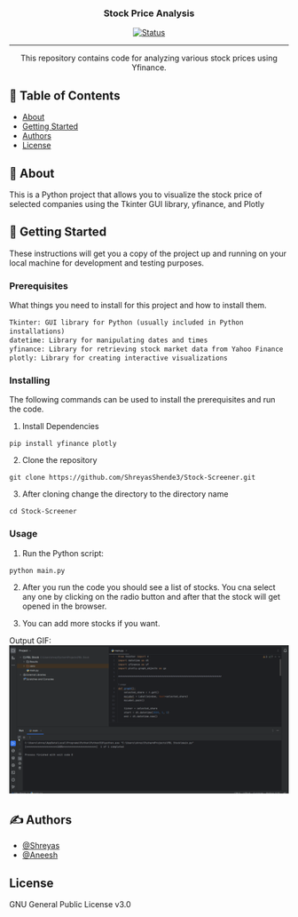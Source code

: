 <h3 align="center">Stock Price Analysis</h3>

<div align="center">

  [![Status](https://img.shields.io/badge/status-active-success.svg)]() 
</div>

---

<p align="center"> This repository contains code for analyzing various stock prices using Yfinance. 
    <br> 
</p>

## 📝 Table of Contents
- [About](#about)
- [Getting Started](#getting_started)
- [Authors](#authors)
- [License](#license)

## 🧐 About <a name = "about"></a>
This is a Python project that allows you to visualize the stock price of selected companies using the Tkinter GUI library, yfinance, and Plotly

## 🏁 Getting Started <a name = "getting_started"></a>
These instructions will get you a copy of the project up and running on your local machine for development and testing purposes. 
### Prerequisites
What things you need to install for this project and how to install them.

```
Tkinter: GUI library for Python (usually included in Python installations)
datetime: Library for manipulating dates and times
yfinance: Library for retrieving stock market data from Yahoo Finance
plotly: Library for creating interactive visualizations
```

### Installing
The following commands can be used to install the prerequisites and run the code.

1) Install Dependencies

```
pip install yfinance plotly
```

2) Clone the repository

```
git clone https://github.com/ShreyasShende3/Stock-Screener.git
```
3) After cloning change the directory to the directory name

```
cd Stock-Screener
```

### Usage

1) Run the Python script:

```
python main.py
```

2) After you run the code you should see a list of stocks. You cna select any one by clicking on the radio button and after that the stock will get opened in the browser.

3) You can add more stocks if you want.

Output GIF:
![Output](https://github.com/ShreyasShende3/Stock-Screener/blob/main/Result.gif)

## ✍️ Authors <a name = "authors"></a>
- [@Shreyas](https://github.com/ShreyasShende3)
- [@Aneesh](https://github.com/aneeshkhole)

## License <a name = "license"></a>
GNU General Public License v3.0
